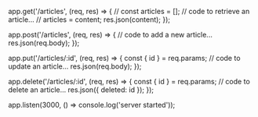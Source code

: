 
app.get('/articles', (req, res) => {
// const articles = [];
// code to retrieve an article...
// articles = content;
res.json(content);
});

app.post('/articles', (req, res) => {
// code to add a new article...
res.json(req.body);
});

app.put('/articles/:id', (req, res) => {
const { id } = req.params;
// code to update an article...
res.json(req.body);
});

app.delete('/articles/:id', (req, res) => {
const { id } = req.params;
// code to delete an article...
res.json({ deleted: id });
});

app.listen(3000, () => console.log('server started'));

